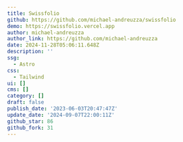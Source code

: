 ```yaml
---
title: Swissfolio
github: https://github.com/michael-andreuzza/swissfolio
demo: https://swissfolio.vercel.app
author: michael-andreuzza
author_link: https://github.com/michael-andreuzza
date: 2024-11-28T05:06:11.648Z
description: ''
ssg:
  - Astro
css:
  - Tailwind
ui: []
cms: []
category: []
draft: false
publish_date: '2023-06-03T20:47:47Z'
update_date: '2024-09-07T22:00:11Z'
github_star: 86
github_fork: 31
---
```

